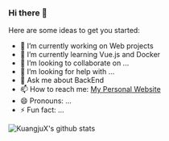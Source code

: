 ### Hi there 👋

<!--
**KuangjuX/KuangjuX** is a ✨ _special_ ✨ repository because its `README.md` (this file) appears on your GitHub profile.
-->
Here are some ideas to get you started:

- 🔭 I’m currently working on Web projects 
- 🌱 I’m currently learning Vue.js and Docker
- 👯 I’m looking to collaborate on ...
- 🤔 I’m looking for help with ...
- 💬 Ask me about BackEnd
- 📫 How to reach me: [My Personal Website](http://mainsite.kuangjux.top)
- 😄 Pronouns: ...
- ⚡ Fun fact: ...

![KuangjuX's github stats](https://github-readme-stats.vercel.app/api?username=KuangjuX&show_icons=true&title_color=fff&icon_color=79ff97&text_color=9f9f9f&bg_color=151515)